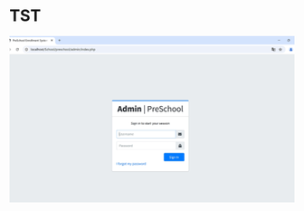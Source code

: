 # TST
![alt](https://github.com/baixiaobi/TST/blob/main/%E5%BE%AE%E4%BF%A1%E6%88%AA%E5%9B%BE_20250210100551.png)
